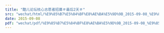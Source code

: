 ```yaml
---
title: "酷儿论坛核心志愿者招募＃最后2天＃"
src: "wechat/html/%E9%85%B7%E5%84%BF%E8%AE%BA%E5%9D%9B_2015-09-08_%E9%85%B7%E5%84%BF%E8%AE%BA%E5%9D%9B%E6%A0%B8%E5%BF%83%E5%BF%97%E6%84%BF%E8%80%85%E6%8B%9B%E5%8B%9F%EF%BC%83%E6%9C%80%E5%90%8E2%E5%A4%A9%EF%BC%83.html"
date: 2015-09-08
pdf: "wechat/pdf/%E9%85%B7%E5%84%BF%E8%AE%BA%E5%9D%9B_2015-09-08_%E9%85%B7%E5%84%BF%E8%AE%BA%E5%9D%9B%E6%A0%B8%E5%BF%83%E5%BF%97%E6%84%BF%E8%80%85%E6%8B%9B%E5%8B%9F%EF%BC%83%E6%9C%80%E5%90%8E2%E5%A4%A9%EF%BC%83.pdf"
---
```

